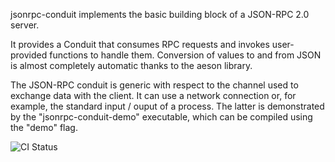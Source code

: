 jsonrpc-conduit implements the basic building block of a JSON-RPC 2.0 server.

It provides a Conduit that consumes RPC requests and invokes user-provided
functions to handle them. Conversion of values to and from JSON is almost
completely automatic thanks to the aeson library.

The JSON-RPC conduit is generic with respect to the channel used to exchange
data with the client. It can use a network connection or, for example,
the standard input / ouput of a process. The latter is demonstrated by the
"jsonrpc-conduit-demo" executable, which can be compiled using the "demo" flag.

![CI Status](https://github.com/gbrsales/jsonrpc-conduit/actions/workflows/ci.yaml/badge.svg)
